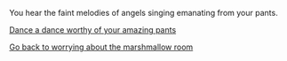 You hear the faint melodies of angels singing emanating from your pants.

[Dance a dance worthy of your amazing pants](/dance-dance/dance-dance.md)

[Go back to worrying about the marshmallow room](../marshmallow.md)
